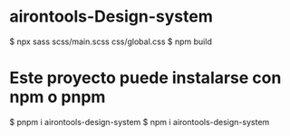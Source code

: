# airontools-Design-system
$ npx sass scss/main.scss css/global.css
$ npm build

# Este proyecto puede instalarse con npm o pnpm

$ pnpm i airontools-design-system
$ npm i airontools-design-system
